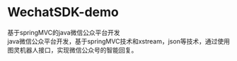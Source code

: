 # WechatSDK-demo
基于springMVC的java微信公众平台开发  
java微信公众平台开发，基于springMVC技术和xstream，json等技术，通过使用图灵机器人接口，实现微信公众号的智能回复。
